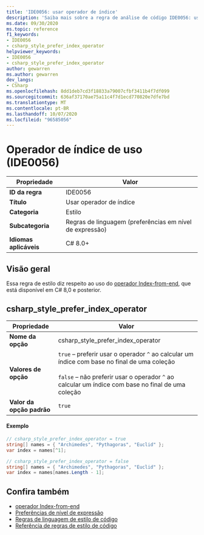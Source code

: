 ```yaml
---
title: 'IDE0056: usar operador de índice'
description: 'Saiba mais sobre a regra de análise de código IDE0056: usar operador de índice'
ms.date: 09/30/2020
ms.topic: reference
f1_keywords:
- IDE0056
- csharp_style_prefer_index_operator
helpviewer_keywords:
- IDE0056
- csharp_style_prefer_index_operator
author: gewarren
ms.author: gewarren
dev_langs:
- CSharp
ms.openlocfilehash: 8dd1deb7cd3f18833a79007cfbf3411b4f7df099
ms.sourcegitcommit: 636af37170ae75a11c4f7d1ecd770820e7dfe7bd
ms.translationtype: MT
ms.contentlocale: pt-BR
ms.lasthandoff: 10/07/2020
ms.locfileid: "96585056"
---
```

# <a name="use-index-operator-ide0056"></a>Operador de índice de uso (IDE0056)

|Propriedade|Valor|
|-|-|
| **ID da regra** | IDE0056 |
| **Título** | Usar operador de índice |
| **Categoria** | Estilo |
| **Subcategoria** | Regras de linguagem (preferências em nível de expressão) |
| **Idiomas aplicáveis** | C# 8.0+ |

## <a name="overview"></a>Visão geral

Essa regra de estilo diz respeito ao uso do [operador Index-from-end](../../../csharp/language-reference/operators/member-access-operators.md#index-from-end-operator-), que está disponível em C# 8,0 e posterior.

## <a name="csharp_style_prefer_index_operator"></a>csharp_style_prefer_index_operator

|Propriedade|Valor|
|-|-|
| **Nome da opção** | csharp_style_prefer_index_operator
| **Valores de opção** | `true` – preferir usar o operador `^` ao calcular um índice com base no final de uma coleção<br /><br />`false` – não preferir usar o operador `^` ao calcular um índice com base no final de uma coleção |
| **Valor da opção padrão** | `true` |

#### <a name="example"></a>Exemplo

```csharp
// csharp_style_prefer_index_operator = true
string[] names = { "Archimedes", "Pythagoras", "Euclid" };
var index = names[^1];

// csharp_style_prefer_index_operator = false
string[] names = { "Archimedes", "Pythagoras", "Euclid" };
var index = names[names.Length - 1];
```

## <a name="see-also"></a>Confira também

- [operador Index-from-end](../../../csharp/language-reference/operators/member-access-operators.md#index-from-end-operator-)
- [Preferências de nível de expressão](expression-level-preferences.md)
- [Regras de linguagem de estilo de código](language-rules.md)
- [Referência de regras de estilo de código](index.md)
